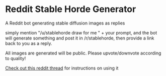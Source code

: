# Reddit Stable Horde Generator

A Reddit bot generating stable diffusion images as replies

simply mention "/u/stablehorde draw for me " + your prompt, and the bot will generate something and post it in /r/stablehorde, then provide a link back to you as a reply.

All images are generated will be public. Please upvote/downvote according to quality!

[Check out this reddit thread](https://www.reddit.com/r/stablehorde/comments/zkh36u/stable_horde_information/) for instructions on using it


